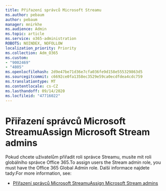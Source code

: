 ```yaml
---
title: Přiřazení správců Microsoft Streamu
ms.author: pebaum
author: pebaum
manager: mnirkhe
ms.audience: Admin
ms.topic: article
ms.service: o365-administration
ROBOTS: NOINDEX, NOFOLLOW
localization_priority: Priority
ms.collection: Adm_O365
ms.custom:
- "9002469"
- "4805"
ms.openlocfilehash: 2d9e47be71d36e7cfa036fe9d158e555329863d5
ms.sourcegitcommit: c6692ce0fa1358ec3529e59ca0ecdfdea4cdc759
ms.translationtype: MT
ms.contentlocale: cs-CZ
ms.lasthandoff: 09/14/2020
ms.locfileid: "47716022"
---
```

# <a name="assign-microsoft-stream-admins"></a><span data-ttu-id="82026-102">Přiřazení správců Microsoft Streamu</span><span class="sxs-lookup"><span data-stu-id="82026-102">Assign Microsoft Stream admins</span></span>

<span data-ttu-id="82026-103">Pokud chcete uživatelům přiřadit roli správce Streamu, musíte mít roli globálního správce Office 365.</span><span class="sxs-lookup"><span data-stu-id="82026-103">To assign users the Stream admin role, you must have the Office 365 Global Admin role.</span></span> <span data-ttu-id="82026-104">Další informace najdete tady:</span><span class="sxs-lookup"><span data-stu-id="82026-104">For more information, see:</span></span>

- [<span data-ttu-id="82026-105">Přiřazení správců Microsoft Streamu</span><span class="sxs-lookup"><span data-stu-id="82026-105">Assign Microsoft Stream admins</span></span>](https://docs.microsoft.com/stream/assign-administrator-user-role)
